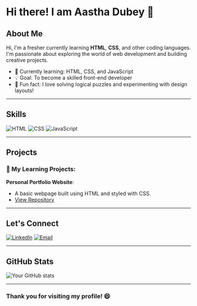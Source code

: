 # Hi there! I am Aastha Dubey 👋

## About Me
Hi, I'm a fresher currently learning **HTML**, **CSS**, and other coding languages. I'm passionate about exploring the world of web development and building creative projects. 

- 🌱 Currently learning: HTML, CSS, and JavaScript
- 💡 Goal: To become a skilled front-end developer
- 🎯 Fun fact: I love solving logical puzzles and experimenting with design layouts!

---

## Skills

![HTML](https://img.shields.io/badge/-HTML-orange?logo=html5&logoColor=white)
![CSS](https://img.shields.io/badge/-CSS-blue?logo=css3&logoColor=white)
![JavaScript](https://img.shields.io/badge/-JavaScript-yellow?logo=javascript&logoColor=black)

---

## Projects

### 🚀 My Learning Projects:
 **Personal Portfolio Website**: 
   - A basic webpage built using HTML and styled with CSS.
   - [View Repository](#)

---

## Let's Connect

[![LinkedIn](https://img.shields.io/badge/-LinkedIn-blue?logo=linkedin&logoColor=white)](https://www.linkedin.com)
[![Email](https://img.shields.io/badge/-Email-red?logo=gmail&logoColor=white)](mailto:your-email@example.com)

---

## GitHub Stats
![Your GitHub stats](https://github-readme-stats.vercel.app/api?username=your-username&show_icons=true&theme=radical)

---

### Thank you for visiting my profile! 😄
